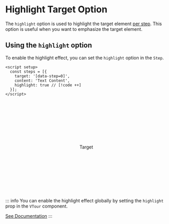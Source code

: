 # Highlight Target Option
The `highlight` option is used to highlight the target element <u>per step</u>. This option is useful when you want to emphasize the target element.

## Using the `highlight` option
To enable the highlight effect, you can set the `highlight` option in the `Step`.

```vue
<script setup>
  const steps = [{
    target: '[data-step=0]',
    content: 'Text Content',
    highlight: true // [!code ++]
  }];
</script>
```
<style>
    .custom-block.example {
        display: flex;
        justify-content: center;
        align-items: center;

        padding: 1rem;
        height: 16rem;
        background-color: var(--vp-c-bg-alt);
        text-align: center;
    }
</style>
<script setup>
import VTour from '../../src/components/VTour.vue';
import "../../src/style/style.scss";

const steps = [{ target: '[data-step="0"]', content: 'Target highlighted', highlight: true }];

</script>
<VTour :steps="steps" autoStart saveToLocalStorage='never' noScroll/>

<div class="custom-block example">
    <p data-step="0">Target</p>
</div>

::: info
You can enable the highlight effect globally by setting the `highlight` prop in the `VTour` component.

[See Documentation](./highlight-target.md)
:::